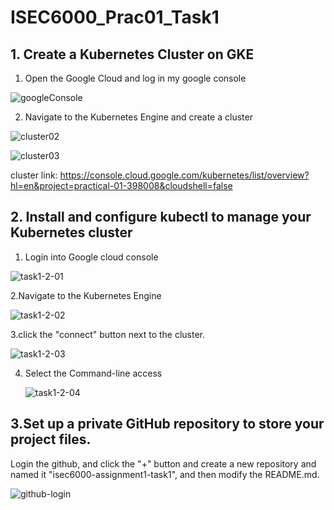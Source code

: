 # ISEC6000_Prac01_Task1

## 1. Create a Kubernetes Cluster on GKE

1. Open the Google Cloud and log in my google console


![googleConsole](https://github.com/GoldenFu/isec6000-assignment1-task1/assets/111740505/a26f71e7-b182-4240-833d-11869ec78b4d)

2. Navigate to the Kubernetes Engine and create a cluster

  ![cluster02](https://github.com/GoldenFu/isec6000-assignment1-task1/assets/111740505/f29cfab2-c8d3-4b22-8e49-98ad3f241ca9)


   

![cluster03](https://github.com/GoldenFu/isec6000-assignment1-task1/assets/111740505/a347e2a8-f668-4efd-85ef-41f9fc739690)


cluster link: https://console.cloud.google.com/kubernetes/list/overview?hl=en&project=practical-01-398008&cloudshell=false




## 2. Install and configure kubectl to manage your Kubernetes cluster

1. Login into Google cloud console

 ![task1-2-01](https://github.com/GoldenFu/isec6000-assignment1-task1/assets/111740505/756f86e9-2220-4a1c-837e-5813145c2f3e)




2.Navigate to the Kubernetes Engine

![task1-2-02](https://github.com/GoldenFu/isec6000-assignment1-task1/assets/111740505/066b83e5-6ab2-48aa-b18c-fc082464f340)




3.click the "connect" button next to the cluster.

![task1-2-03](https://github.com/GoldenFu/isec6000-assignment1-task1/assets/111740505/c65b2f11-e718-482c-a648-03015e0528fc)




4. Select the Command-line access 

   ![task1-2-04](https://github.com/GoldenFu/isec6000-assignment1-task1/assets/111740505/2c5b760d-50b0-4fd5-b591-d7281151577c)





## 3.Set up a private GitHub repository to store your project files.

Login the github, and click the "+" button and create a new repository and named it "isec6000-assignment1-task1", and then modify the README.md.

![github-login](https://github.com/GoldenFu/isec6000-assignment1-task1/assets/111740505/178eabeb-3d85-4b38-9eb2-7e02bd3acee7)





